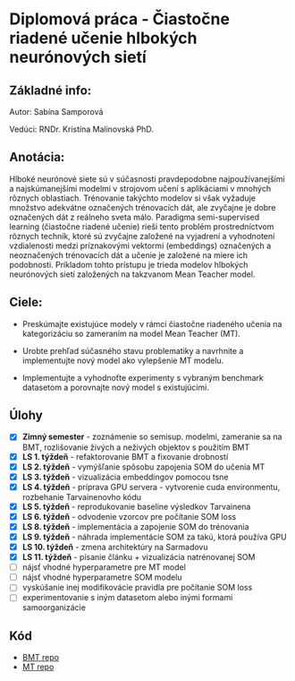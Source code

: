 #  Diplomová práca - Čiastočne riadené učenie hlbokých neurónových sietí

## Základné info:
Autor: Sabína Samporová

Vedúci: RNDr. Kristína Malinovská PhD.

## Anotácia:
Hlboké neurónové siete sú v súčasnosti pravdepodobne najpoužívanejšími
a najskúmanejšími modelmi v strojovom učení s aplikáciami v mnohých
rôznych oblastiach. Trénovanie takýchto modelov si však vyžaduje množstvo
adekvátne označených trénovacích dát, ale zvyčajne je dobre označených dát
z reálneho sveta málo. Paradigma semi-supervised learning (čiastočne riadené
učenie) rieši tento problém prostredníctvom rôznych techník, ktoré sú zvyčajne
založené na vyjadrení a vyhodnotení vzdialenosti medzi príznakovými vektormi
(embeddings) označených a neoznačených trénovacích dát a učenie je založené
na miere ich podobnosti. Príkladom tohto prístupu je trieda modelov hlbokých
neurónových sietí založených na takzvanom Mean Teacher model.

## Ciele:
- Preskúmajte existujúce modely v rámci čiastočne riadeného učenia na kategorizáciu so zameraním na model Mean Teacher (MT).
 
- Urobte prehľad súčasného stavu problematiky a navrhnite a implementujte nový model ako vylepšenie MT modelu. 

- Implementujte a vyhodnoťte experimenty s vybraným benchmark datasetom a porovnajte nový model s existujúcimi.

## Úlohy
- [x] **Zimný semester** - zoznámenie so semisup. modelmi, zameranie sa na BMT, rozlišovanie živých a neživých objektov s použitím BMT
- [x] **LS 1. týždeň** - refaktorovanie BMT a fixovanie drobností
- [x] **LS 2. týždeň** - vymýšľanie spôsobu zapojenia SOM do učenia MT 
- [x] **LS 3. týždeň** - vizualizácia embeddingov pomocou tsne
- [x] **LS 4. týždeň** - príprava GPU servera - vytvorenie cuda environmentu, rozbehanie Tarvainenovho kódu
- [x] **LS 5. týždeň** - reprodukovanie baseline výsledkov Tarvainena
- [x] **LS 6. týždeň** - odvodenie vzorcov pre počítanie SOM loss
- [x] **LS 8. týždeň** - implementácia a zapojenie SOM do trénovania
- [x] **LS 9. týždeň** - náhrada implementácie SOM za takú, ktorá používa GPU
- [x] **LS 10. týždeň** - zmena architektúry na Sarmadovu
- [x] **LS 11. týždeň** - písanie článku + vizualizácia natrénovanej SOM
- [ ] nájsť vhodné hyperparametre pre MT model
- [ ] nájsť vhodné hyperparametre SOM modelu
- [ ] vyskúšanie inej modifikovácie pravidla pre počítanie SOM loss
- [ ] experimentovanie s iným datasetom alebo inými formami samoorganizácie

## Kód
- [BMT repo](github.com/Sabka/DT-mean-teacher)
- [MT repo](github.com/Sabka/DT-MT)
